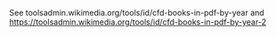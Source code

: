 See toolsadmin.wikimedia.org/tools/id/cfd-books-in-pdf-by-year and https://toolsadmin.wikimedia.org/tools/id/cfd-books-in-pdf-by-year-2
